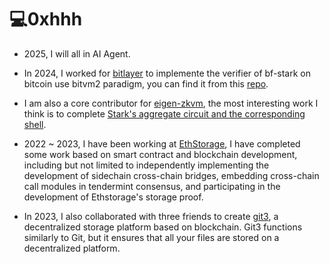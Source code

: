 # 💻0xhhh
- 2025, I will all in AI Agent.

- In 2024, I worked for [bitlayer](https://github.com/bitlayer-org) to implemente the verifier of bf-stark on bitcoin use bitvm2 paradigm, you can find it from this [repo](https://github.com/bitlayer-org/tap-stark). 

- I am also a core contributor for [eigen-zkvm](https://github.com/0xEigenLabs/eigen-zkvm), the most interesting work I think is to complete [Stark's aggregate circuit and the corresponding shell](https://github.com/0xEigenLabs/eigen-zkvm/commit/a61fcf0b9b16b82eb72d6b4621ced63f0ba213ba).

- 2022 ~ 2023, I have been working at [EthStorage](https://github.com/ethstorage), I have completed some work based on smart contract and blockchain development, including but not limited to independently implementing the development of sidechain cross-chain bridges, embedding cross-chain call modules in tendermint consensus, and participating in the development of Ethstorage's storage proof.

- In 2023, I also collaborated with three friends to create [git3](https://github.com/git3protocol), a decentralized storage platform based on blockchain. Git3 functions similarly to Git, but it ensures that all your files are stored on a decentralized platform.





